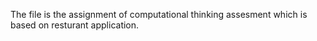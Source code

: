 The file  is the  assignment of computational thinking assesment which is based on resturant application.
